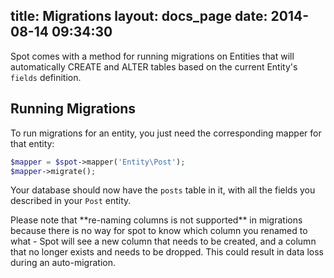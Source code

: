 title: Migrations
layout: docs_page
date: 2014-08-14 09:34:30
---

Spot comes with a method for running migrations on Entities that will
automatically CREATE and ALTER tables based on the current Entity's `fields`
definition.

## Running Migrations
To run migrations for an entity, you just need the corresponding mapper for
that entity:

```php
$mapper = $spot->mapper('Entity\Post');
$mapper->migrate();
```

Your database should now have the `posts` table in it, with all the fields you
described in your `Post` entity.

<div class="callout danger">
  Please note that **re-naming columns is not supported** in migrations because
  there is no way for spot to know which column you renamed to what - Spot will
  see a new column that needs to be created, and a column that no longer exists
  and needs to be dropped. This could result in data loss during an
  auto-migration.
</div>

